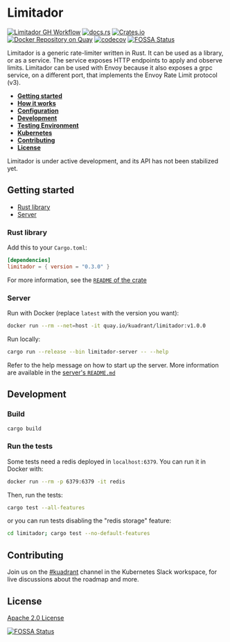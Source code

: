 # Limitador

[![Limitador GH Workflow](https://github.com/Kuadrant/limitador/actions/workflows/rust.yml/badge.svg)](https://github.com/Kuadrant/limitador/actions/workflows/rust.yml)
[![docs.rs](https://docs.rs/limitador/badge.svg)](https://docs.rs/limitador)
[![Crates.io](https://img.shields.io/crates/v/limitador)](https://crates.io/crates/limitador)
[![Docker Repository on Quay](https://quay.io/repository/kuadrant/limitador/status
"Docker Repository on Quay")](https://quay.io/repository/kuadrant/limitador)
[![codecov](https://codecov.io/gh/Kuadrant/limitador/branch/main/graph/badge.svg?token=CE9LD3XCJT)](https://codecov.io/gh/Kuadrant/limitador)
[![FOSSA Status](https://app.fossa.com/api/projects/git%2Bgithub.com%2FKuadrant%2Flimitador.svg?type=shield)](https://app.fossa.com/projects/git%2Bgithub.com%2FKuadrant%2Flimitador?ref=badge_shield)

Limitador is a generic rate-limiter written in Rust. It can be used as a
library, or as a service. The service exposes HTTP endpoints to apply and observe
limits. Limitador can be used with Envoy because it also exposes a grpc service, on a different
port, that implements the Envoy Rate Limit protocol (v3).

- [**Getting started**](#getting-started)
- [**How it works**](doc/how-it-works.md)
- [**Configuration**](doc/server/configuration.md)
- [**Development**](#development)
- [**Testing Environment**](limitador-server/sandbox/README.md)
- [**Kubernetes**](limitador-server/kubernetes/README.md)
- [**Contributing**](#contributing)
- [**License**](#license)

Limitador is under active development, and its API has not been stabilized yet.

## Getting started

- [Rust library](#rust-library)
- [Server](#server)

### Rust library

Add this to your `Cargo.toml`:
```toml
[dependencies]
limitador = { version = "0.3.0" }
```

For more information, see the [`README` of the crate](limitador/README.md)

### Server

Run with Docker (replace `latest` with the version you want):
```bash
docker run --rm --net=host -it quay.io/kuadrant/limitador:v1.0.0
```

Run locally:
```bash
cargo run --release --bin limitador-server -- --help
```

Refer to the help message on how to start up the server. More information are available
in the [server's `README.md`](limitador-server/README.md)

## Development

### Build

```bash
cargo build
```

### Run the tests

Some tests need a redis deployed in `localhost:6379`. You can run it in Docker with:
```bash
docker run --rm -p 6379:6379 -it redis
```

Then, run the tests:

```bash
cargo test --all-features
```

or you can run tests disabling the "redis storage" feature:
```bash
cd limitador; cargo test --no-default-features
```

## Contributing

Join us on the [#kuadrant](https://kubernetes.slack.com/archives/C05J0D0V525) channel in the Kubernetes Slack workspace,
for live discussions about the roadmap and more.

## License

[Apache 2.0 License](LICENSE)


[![FOSSA Status](https://app.fossa.com/api/projects/git%2Bgithub.com%2FKuadrant%2Flimitador.svg?type=large)](https://app.fossa.com/projects/git%2Bgithub.com%2FKuadrant%2Flimitador?ref=badge_large)